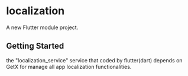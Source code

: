 # localization

A new Flutter module project.

## Getting Started
the "localization_service" service that coded by flutter(dart) depends on GetX for manage all app localization functionalities.